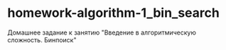 # homework-algorithm-1_bin_search
Домашнее задание к занятию "Введение в алгоритмическую сложность. Бинпоиск"